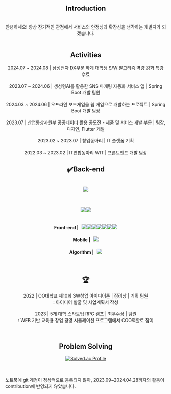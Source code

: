 <div align="center">
  
## Introduction
<br>안녕하세요! 항상 장기적인 관점에서 서비스의 안정성과 확장성을 생각하는 개발자가 되겠습니다.<br><br>

## Activities 
2024.07 ~ 2024.08 | 삼성전자 DX부문 하계 대학생 S/W 알고리즘 역량 강화 특강 수료<br><br>
2023.07 ~ 2024.06 | 생성형AI를 활용한 SNS 마케팅 자동화 서비스 앱 | Spring Boot 개발 팀원<br><br>
2024.03 ~ 2024.06 | 오프라인 보드게임을 웹 게임으로 개발하는 프로젝트 | Spring Boot 개발 팀장<br><br>
2023.07 | 산업통상자원부 공공데이터 활용 공모전 - 제품 및 서비스 개발 부문 | 팀장, 디자인, Flutter 개발<br><br>
2023.02 ~ 2023.07 | 창업동아리 | IT 플랫폼 기획 <br><br>
2022.03 ~ 2023.02 | IT연합동아리 WIT | 프론트엔드 개발 팀장

## ✔️Back-end
<br>
<img src="https://img.shields.io/badge/SpringBoot-6DB33F?style=for-the-badge&logo=Spring&logoColor=white">
<br><br><br>

<img src="https://img.shields.io/badge/Amazon%20EC2-FF9900?style=flat&logo=Amazon%20EC2&logoColor=white"><img src="https://img.shields.io/badge/Amazon%20S3-569A31?style=flat&logo=Amazon%20S3&logoColor=white">
<br><br>

#### Front-end | &nbsp; <img src="https://img.shields.io/badge/React-61DAFB?style=flat&logo=React&logoColor=black"><img src="https://img.shields.io/badge/CSS3-1572B6?style=flat&logo=css3&logoColor=white"/><img src="https://img.shields.io/badge/Next.js-000000?style=flat&logo=Next.js&logoColor=white"><img src="https://img.shields.io/badge/JavaScript-F7DF1E?style=flat&logo=javascript&logoColor=black"/><img src="https://img.shields.io/badge/Typescript-3178C6?style=flat&logo=Typescript&logoColor=white"><img src="https://img.shields.io/badge/styled components-DB7093?style=flat&logo=styled-components&logoColor=white"/><img src="https://img.shields.io/badge/HTML5-E34F26?style=flat&logo=html5&logoColor=white"/>

#### Mobile | &nbsp; <img src="https://img.shields.io/badge/Flutter-02569B?style=flat&logo=Flutter&logoColor=white">

#### Algorithm | &nbsp; <img src="https://img.shields.io/badge/C++-00599C?style=flat&logo=C%2B%2B&logoColor=white"/>
<br>

## 🏆 
2022 | OO대학교 제10회 SW창업 아이디어톤 | 장려상 | 기획 팀원 
<br>
: 아이디어 발굴 및 사업계획서 작성<br><br>
2023 | 5개 대학 스타트업 RPG 캠프 | 최우수상 | 팀원
<br>
: WEB 기반 교육용 창업 경영 시뮬레이션 프로그램에서 COO역할로 참여

<br>

## Problem Solving
[![Solved.ac Profile](http://mazassumnida.wtf/api/generate_badge?boj=yujeonglm99)](https://solved.ac/yujeonglm99)<br/>

</div>
<br><br>
노트북에 git 계정이 정상적으로 등록되지 않아, 2023.09~2024.04.28까지의 활동이 contribution에 반영되지 않았습니다.
